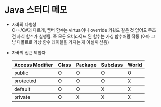 Java 스터디 메모
=

* 자바의 다형성    
C++/C#과 다르게, 멤버 함수는 virtual이나 override 키워드 같은 것 없어도 무조건 자식 함수가 실행됨. 즉 모든 오버라이드 된 함수는 가상 함수처럼 작동 (아마 그냥 디폴트로 가상 함수 테이블을 가지는 게 아닐까  싶음)

* 자바의 접근 제한자<table>
<thead><tr><th>Access Modifier</th><th>Class</th><th>Package</th><th>Subclass</th><th>World</th></tr></thead>
<tbody><tr><td>public</td><td>O</td><td>O</td><td>O</td><td>O</td></tr></tbody>
<tbody><tr><td>protected</td><td>O</td><td>O</td><td>O</td><td>X</td></tr></tbody>
<tbody><tr><td>default</td><td>O</td><td>O</td><td>X</td><td>X</td></tr></tbody>
<tbody><tr><td>private</td><td>O</td><td>X</td><td>X</td><td>X</td></tr></tbody>
</table>
